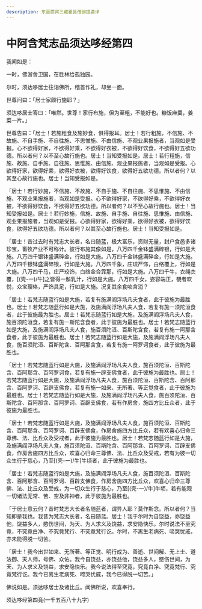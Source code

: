 ```yaml
---
description: 东晋罽宾三藏瞿昙僧伽提婆译
---
```


# 中阿含梵志品须达哆经第四

我闻如是：

一时，佛游舍卫国，在胜林给孤独园。

尔时，须达哆居士往诣佛所，稽首作礼，却坐一面。

世尊问曰：「居士家颇行施耶？」

须达哆居士答曰：「唯然。世尊！家行布施，但为至粗，不能好也。糠饭麻羹，姜菜一片。」

世尊告曰：「居士！若施粗食及施妙食，俱得报耳。居士！若行粗施，不信施、不故施、不自手施、不自往施、不思惟施、不由信施、不观业果报施者，当观如是受报。心不欲得好家，不欲得好乘，不欲得好衣被，不欲得好饮食，不欲得好五欲功德。所以者何？以不至心故行施也。居士！当知受报如是。居士！若行粗施，信施、故施、自手施、自往施、思惟施、由信施、观业果报施者，当观如是受报。心欲得好家，欲得好乘，欲得好衣被，欲得好饮食，欲得好五欲功德。所以者何？以其至心故行施也。居士！当知受报如是。

「居士！若行妙施，不信施、不故施、不自手施、不自往施、不思惟施、不由信施、不观业果报施者，当观如是受报。心不欲得好家，不欲得好乘，不欲得好衣被，不欲得好饮食，不欲得好五欲功德。所以者何？以不至心故行施也。居士！当知受报如是。居士！若行妙施，信施、故施、自手施、自往施、思惟施、由信施、观业果报施者，当观如是受报。心欲得好家，欲得好乘，欲得好衣被，欲得好饮食，欲得好五欲功德。所以者何？以其至心故行施也。居士！当知受报如是。

「居士！昔过去时有梵志大长者，名曰随蓝，极大富乐，资财无量，封户食邑多诸珍宝，畜牧产业不可称计。彼行布施其像如是，八万四千金钵盛满碎银，行如是大施。八万四千银钵盛满碎金，行如是大施。八万四千金钵盛满碎金，行如是大施。八万四千银钵盛满碎银，行如是大施。八万四千象，庄珓严饰，白络覆上，行如是大施。八万四千马，庄严珓饰，白络金合霏那，行如是大施。八万四千牛，衣绳衣覆，\[(壳-一)/牛]之皆得一斛乳汁，行如是大施。八万四千女，姿容端正，覩者欢悦，众宝璎珞，严饰具足，行如是大施。况复其余食啖含消？

「居士！若梵志随蓝行如是大施，若复有施满阎浮场凡夫食者，此于彼施为最胜也。居士！若梵志随蓝行如是大施，及施满阎浮场凡夫人食，若复有施一须陀洹食者，此于彼施最为胜也。居士！若梵志随蓝行如是大施，及施满阎浮场凡夫人食，施百须陀洹食，若复有施一斯陀含食者，此于彼施为最胜也。居士！若梵志随蓝行如是大施，及施满阎浮场凡夫人食，施百须陀洹、百斯陀含食，若复有施一阿那含食者，此于彼施为最胜也。居士！若梵志随蓝行如是大施，及施满阎浮场凡夫人食，施百须陀洹、百斯陀含、百阿那含食，若复有施一阿罗诃食者，此于彼施为最胜也。

「居士！若梵志随蓝行如是大施，及施满阎浮场凡夫人食，施百须陀洹、百斯陀含、百阿那含、百阿罗诃食，若复有施一辟支佛食者，此于彼施为最胜也。居士！若梵志随蓝行如是大施，及施满阎浮场凡夫人食，施百须陀洹、百斯陀含、百阿那含、百阿罗诃、百辟支佛食，若复有施一如来、无所著、等正觉食者，此于彼施为最胜也。居士！若梵志随蓝行如是大施，及施满阎浮场凡夫人食，施百须陀洹、百斯陀含、百阿那含、百阿罗诃、百辟支佛食，若有作房舍，施四方比丘众者，此于彼施为最胜也。

「居士！若梵志随蓝行如是大施，及施满阎浮场凡夫人食，施百须陀洹、百斯陀含、百阿那含、百阿罗诃、百辟支佛食，作房舍施四方比丘众，若有欢喜心归命三尊佛、法、比丘众及受戒者，此于彼施为最胜也。居士！若梵志随蓝行如是大施，及施满阎浮场凡夫人食，施百须陀洹、百斯陀含、百阿那含、百阿罗诃、百辟支佛食，作房舍施四方比丘众，欢喜心归命三尊佛、法、比丘众及受戒，若有为彼一切众生行于慈心，乃至\[(壳-一)/牛]牛顷者，此于彼施为最胜也。

「居士！若梵志随蓝行如是大施，及施满阎浮场凡夫人食，施百须陀洹、百斯陀含、百阿那含、百阿罗诃、百辟支佛食，作房舍施四方比丘众，欢喜心归命三尊佛、法、比丘众及受戒，为一切众生行于慈心，乃至\[(壳-一)/牛]牛顷，若有能观一切诸法无常、苦、空及非神者，此于彼施为最胜也。

「于居士意云何？昔时梵志大长者名随蓝者，谓异人耶？莫作斯念。所以者何？当知即是我也。我昔为梵志大长者，名曰随蓝。居士！我于尔时为自饶益，亦饶益他，饶益多人，愍伤世间，为天、为人求义及饶益，求安隐快乐。尔时说法不至究竟，不究竟白净、不究竟梵行、不究竟梵行讫。尔时，不离生老病死、啼哭忧戚，亦未能得脱一切苦。

「居士！我今出世如来、无所著、等正觉、明行成为、善逝、世间解、无上士、道法御、天人师，号佛、众佑。我今自饶益，亦饶益他，饶益多人，愍伤世间，为天、为人求义及饶益，求安隐快乐。我今说法得至究竟，究竟白净、究竟梵行、究竟梵行讫。我今已离生老病死、啼哭忧戚，我今已得脱一切苦。」

佛说如是。须达哆居士及诸比丘。闻佛所说，欢喜奉行。

须达哆经第四竟(一千五百八十九字)
